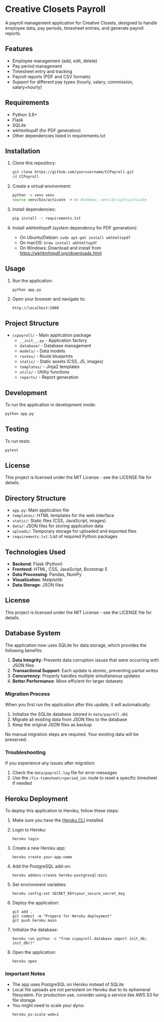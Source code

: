 # Creative Closets Payroll

A payroll management application for Creative Closets, designed to handle employee data, pay periods, timesheet entries, and generate payroll reports.

## Features

- Employee management (add, edit, delete)
- Pay period management
- Timesheet entry and tracking
- Payroll reports (PDF and CSV formats)
- Support for different pay types (hourly, salary, commission, salary+hourly)

## Requirements

- Python 3.8+
- Flask
- SQLite
- wkhtmltopdf (for PDF generation)
- Other dependencies listed in requirements.txt

## Installation

1. Clone this repository:
   ```bash
   git clone https://github.com/yourusername/CCPayroll.git
   cd CCPayroll
   ```

2. Create a virtual environment:
   ```bash
   python -m venv venv
   source venv/bin/activate  # On Windows: venv\Scripts\activate
   ```

3. Install dependencies:
   ```bash
   pip install -r requirements.txt
   ```

4. Install wkhtmltopdf (system dependency for PDF generation):
   - On Ubuntu/Debian: `sudo apt-get install wkhtmltopdf`
   - On macOS: `brew install wkhtmltopdf`
   - On Windows: Download and install from https://wkhtmltopdf.org/downloads.html

## Usage

1. Run the application:
   ```bash
   python app.py
   ```

2. Open your browser and navigate to:
   ```
   http://localhost:5000
   ```

## Project Structure

- `ccpayroll/` - Main application package
  - `__init__.py` - Application factory
  - `database/` - Database management
  - `models/` - Data models
  - `routes/` - Route blueprints
  - `static/` - Static assets (CSS, JS, images)
  - `templates/` - Jinja2 templates
  - `utils/` - Utility functions
  - `reports/` - Report generation

## Development

To run the application in development mode:

```bash
python app.py
```

## Testing

To run tests:

```bash
pytest
```

## License

This project is licensed under the MIT License - see the LICENSE file for details.

## Directory Structure

- `app.py`: Main application file
- `templates/`: HTML templates for the web interface
- `static/`: Static files (CSS, JavaScript, images)
- `data/`: JSON files for storing application data
- `uploads/`: Temporary storage for uploaded and exported files
- `requirements.txt`: List of required Python packages

## Technologies Used

- **Backend**: Flask (Python)
- **Frontend**: HTML, CSS, JavaScript, Bootstrap 5
- **Data Processing**: Pandas, NumPy
- **Visualization**: Matplotlib
- **Data Storage**: JSON files

## License

This project is licensed under the MIT License - see the LICENSE file for details.

## Database System

The application now uses SQLite for data storage, which provides the following benefits:

1. **Data Integrity**: Prevents data corruption issues that were occurring with JSON files
2. **Transactional Support**: Each update is atomic, preventing partial writes
3. **Concurrency**: Properly handles multiple simultaneous updates
4. **Better Performance**: More efficient for larger datasets

### Migration Process

When you first run the application after this update, it will automatically:

1. Initialize the SQLite database (stored in `data/payroll.db`)
2. Migrate all existing data from JSON files to the database
3. Keep the original JSON files as backup

No manual migration steps are required. Your existing data will be preserved.

### Troubleshooting

If you experience any issues after migration:

1. Check the `data/payroll.log` file for error messages
2. Use the `/fix-timesheet/<period_id>` route to reset a specific timesheet if needed

## Heroku Deployment

To deploy this application to Heroku, follow these steps:

1. Make sure you have the [Heroku CLI](https://devcenter.heroku.com/articles/heroku-cli) installed
2. Login to Heroku:
   ```
   heroku login
   ```

3. Create a new Heroku app:
   ```
   heroku create your-app-name
   ```

4. Add the PostgreSQL add-on:
   ```
   heroku addons:create heroku-postgresql:mini
   ```

5. Set environment variables:
   ```
   heroku config:set SECRET_KEY=your_secure_secret_key
   ```

6. Deploy the application:
   ```
   git add .
   git commit -m "Prepare for Heroku deployment"
   git push heroku main
   ```

7. Initialize the database:
   ```
   heroku run python -c "from ccpayroll.database import init_db; init_db()"
   ```

8. Open the application:
   ```
   heroku open
   ```

### Important Notes

- The app uses PostgreSQL on Heroku instead of SQLite
- Local file uploads are not persistent on Heroku due to its ephemeral filesystem. For production use, consider using a service like AWS S3 for file storage.
- You might need to scale your dyno:
  ```
  heroku ps:scale web=1
  ``` 